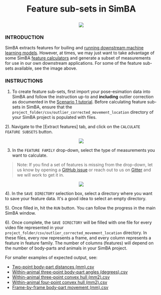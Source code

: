 # <p align="center"> Feature sub-sets in SimBA </p>

<p align="center">
<img src="https://github.com/sgoldenlab/simba/blob/master/images/feature_subsets_0.png" />
</p>

### INTRODUCTION

SimBA extracts features for builing and [running downstream machine learning models](https://github.com/sgoldenlab/simba/blob/master/docs/tutorial.md#step-5-extract-features). However, at times, we may just want to take advantage of some SimBA [feature calculators](https://github.com/sgoldenlab/simba/blob/master/simba/mixins/feature_extraction_mixin.py) and generate a subset of measurements for use in our own downstream applications. For some of the feature sub-sets available, see the image above. 


### INSTRUCTIONS

1) To create feature sub-sets, first import your pose-esimation data into SimBA and follow the instruction up-to and **including** outlier correction as documented in the [Scenario 1 tutorial](https://github.com/sgoldenlab/simba/blob/master/docs/Scenario1.md). Before calculating feature sub-sets in SimBA, ensure that the `project_folder/csv/outlier_corrected_movement_location` directory of your SimBA project is populated with files. 

2). Navigate to the [Extract features] tab, and click on the `CALCULATE FEATURE SUBSETS` button.

<p align="center">
<img src="https://github.com/sgoldenlab/simba/blob/master/images/feature_subsets_2.png" />
</p>

3) In the `FEATURE FAMILY` drop-down, select the type of measurements you want to calculate. 
> Note: If you find a set of features is missing from the drop-down, let us know by opening a [GitHub issue](https://github.com/sgoldenlab/simba/issues) or reach out to us on [Gitter](https://gitter.im/SimBA-Resource/community) and we will work to get it in.  


<p align="center">
<img src="https://github.com/sgoldenlab/simba/blob/master/images/feature_subsets_3.png" />
</p>

4). In the `SAVE DIRECTORY` selection box, select a directory where you want to save your feature data. It's a good idea to select an empty directory. 


5). Once filled in, hit the `RUN` button. You can follow the progress in the main SimBA window. 


6). Once complete, the `SAVE DIRECTORY` will be filled with one file for every video file represented in your `project_folder/csv/outlier_corrected_movement_location` directory. In these files, every row represents a frame, and every column represents a feature in feature family. The number of columns (features) will depend on the number of body-parts and animals in your SimBA project.

For smaller examples of expected output, see:

* [Two-point body-part distances (mm).csv](https://github.com/sgoldenlab/simba/blob/master/misc/Two-point%20body-part%20distances%20(mm).csv)
* [Within-animal three-point body-part angles (degrees).csv](https://github.com/sgoldenlab/simba/blob/master/misc/Within-animal%20three-point%20body-part%20angles%20(degrees).csv)
* [Within-animal three-point convex hull (mm2).csv](https://github.com/sgoldenlab/simba/blob/master/misc/Within-animal%20three-point%20convex%20hull%20(mm2).csv)
* [Within-animal four-point convex hull (mm2).csv](https://github.com/sgoldenlab/simba/blob/master/misc/Within-animal%20four-point%20convex%20hull%20(mm2).csv)
* [Frame-by-frame body-part movement (mm).csv](https://github.com/sgoldenlab/simba/blob/master/misc/Frame-by-frame%20body-part%20movement%20(mm).csv)






